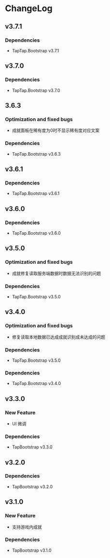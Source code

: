 # ChangeLog

## v3.7.1

### Dependencies

- TapTap.Bootstrap v3.7.1

## v3.7.0

### Dependencies

- TapTap.Bootstrap v3.7.0

## 3.6.3

### Optimization and fixed bugs
- 成就面板在稀有度为0时不显示稀有度对应文案

### Dependencies

- TapTap.Bootstrap v3.6.3

## v3.6.1

### Dependencies

- TapTap.Bootstrap v3.6.1

## v3.6.0

### Dependencies

- TapTap.Bootstrap v3.6.0

## v3.5.0

### Optimization and fixed bugs
- 成就修复读取服务端数据时数据无法识别的问题

### Dependencies
- TapTap.Bootstrap v3.5.0

## v3.4.0

### Optimization and fixed bugs
- 修复读取本地数据已达成成就识别成未达成的问题

### Dependencies

- TapTap.Bootstrap v3.5.0

### Dependencies

- TapTap.Bootstrap v3.4.0

## v3.3.0

### New Feature

- UI 微调

### Dependencies

- TapBootstrap v3.3.0

## v3.2.0

### Dependencies

- TapBootstrap v3.2.0

## v3.1.0

### New Feature

- 支持游戏内成就

### Dependencies

- TapBootstrap v3.1.0